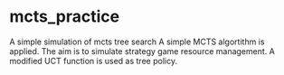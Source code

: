 # mcts_practice
A simple simulation of mcts tree search
A simple MCTS algortithm is applied. 
The aim is to simulate strategy game resource management.
A modified UCT function is used as tree policy.
